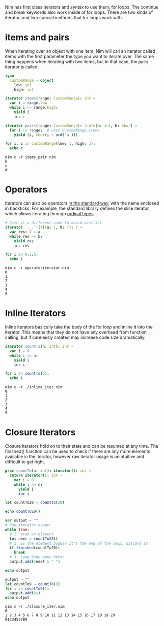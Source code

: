 Nim has first class iterators and syntax to use them, for loops. The continue and break keywords also work inside of for loops. There are two kinds of iterator, and two special methods that for loops work with.

# items and pairs
When iterating over an object with one item, Nim will call an iterator called items with the first parameter the type you want to iterate over. The same thing happens when iterating with two items, but in that case, the pairs iterator is called.
```nim
type
  CustomRange = object
    low: int
    high: int

iterator items(range: CustomRange): int =
  var i = range.low
  while i <= range.high:
    yield i
    inc i

iterator pairs(range: CustomRange): tuple[a: int, b: char] =
  for i in range:  # uses CustomRange.items
    yield (i, char(i + ord('a')))

for i, c in CustomRange(low: 1, high: 3):
  echo c
```

```
nim c -r items_pair.nim
b
c
d
```

# Operators
Iterators can also be operators [in the standard way](https://nim-by-example.github.io/procs/#operators), with the name enclosed in backticks. For example, the standard library defines the slice iterator, which allows iterating through [ordinal types](https://nim-by-example.github.io/types/enums/#ordinals).

```nim
# Give it a different name to avoid conflict
iterator `...`*[T](a: T, b: T): T =
  var res: T = a
  while res <= b:
    yield res
    inc res

for i in 0...5:
  echo i
```

```
nim c -r operatoriterator.nim
0
1
2
3
4
5
```

# Inline Iterators
Inline iterators basically take the body of the for loop and inline it into the iterator. This means that they do not have any overhead from function calling, but if carelessly created may increase code size dramatically.
```nim
iterator countTo(n: int): int =
  var i = 0
  while i <= n:
    yield i
    inc i

for i in countTo(5):
  echo i
```

```
nim c -r ./inline_iter.nim
0
1
2
3
4
5
```

# Closure Iterators
Closure iterators hold on to their state and can be resumed at any time. The finished() function can be used to check if there are any more elements available in the iterator, however raw iterator usage is unintuitive and difficult to get right.
```nim
proc countTo(n: int): iterator(): int =
  return iterator(): int =
    var i = 0
    while i <= n:
      yield i
      inc i

let countTo20 = countTo(20)

echo countTo20()

var output = ""
# Raw iterator usage:
while true:
  # 1. grab an element
  let next = countTo20()
  # 2. Is the element bogus? It's the end of the loop, discard it
  if finished(countTo20):
    break
  # 3. Loop body goes here:
  output.add($next & " ")

echo output

output = ""
let countTo9 = countTo(9)
for i in countTo9():
  output.add($i)
echo output
```

```
nim c -r ./closure_iter.nim
0
1 2 3 4 5 6 7 8 9 10 11 12 13 14 15 16 17 18 19 20
0123456789
```
